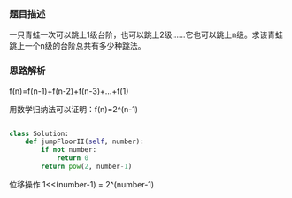 
### 题目描述

一只青蛙一次可以跳上1级台阶，也可以跳上2级……它也可以跳上n级。求该青蛙跳上一个n级的台阶总共有多少种跳法。

### 思路解析

f(n)=f(n-1)+f(n-2)+f(n-3)+...+f(1)

用数学归纳法可以证明：f(n)=2^(n-1)

```python

class Solution:
    def jumpFloorII(self, number):
        if not number:
            return 0
        return pow(2, number-1)


```
位移操作
1<<(number-1) = 2^(number-1)
